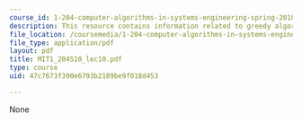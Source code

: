 ```yaml
---
course_id: 1-204-computer-algorithms-in-systems-engineering-spring-2010
description: This resource contains information related to greedy algorithms and knapsack.
file_location: /coursemedia/1-204-computer-algorithms-in-systems-engineering-spring-2010/47c7673f390e6793b2189be9f018d453_MIT1_204S10_lec10.pdf
file_type: application/pdf
layout: pdf
title: MIT1_204S10_lec10.pdf
type: course
uid: 47c7673f390e6793b2189be9f018d453

---
```

None